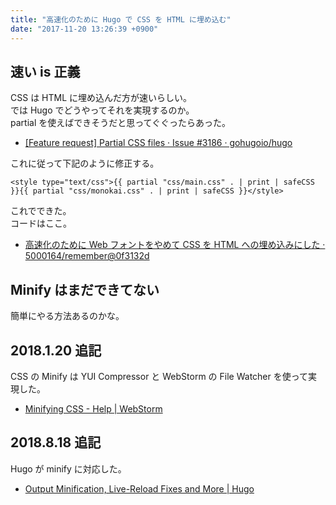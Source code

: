 ```yaml
---
title: "高速化のために Hugo で CSS を HTML に埋め込む"
date: "2017-11-20 13:26:39 +0900"
---
```


## 速い is 正義

CSS は HTML に埋め込んだ方が速いらしい。  
では Hugo でどうやってそれを実現するのか。  
partial を使えばできそうだと思ってぐぐったらあった。

- [[Feature request] Partial CSS files · Issue #3186 · gohugoio/hugo](https://github.com/gohugoio/hugo/issues/3186)

これに従って下記のように修正する。

```
<style type="text/css">{{ partial "css/main.css" . | print | safeCSS }}{{ partial "css/monokai.css" . | print | safeCSS }}</style>
```

これでできた。  
コードはここ。

- [高速化のために Web フォントをやめて CSS を HTML への埋め込みにした · 5000164/remember@0f3132d](https://github.com/5000164/remember/commit/0f3132d2b44924e02d60568c912f536accdfa598)

## Minify はまだできてない

簡単にやる方法あるのかな。

## 2018.1.20 追記

CSS の Minify は YUI Compressor と WebStorm の File Watcher を使って実現した。

- [Minifying CSS - Help | WebStorm](https://www.jetbrains.com/help/webstorm/minifying-css.html)

## 2018.8.18 追記

Hugo が minify に対応した。

- [Output Minification, Live-Reload Fixes and More | Hugo](https://gohugo.io/news/0.47-relnotes/)
